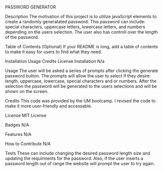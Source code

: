 PASSWORD GENERATOR

Description 
The motivation of this project is to utilize javaScript elements to create a randomly generatated password. This password can include: special characters, uppercase letters, lowercase letters, and numbers depending on the users selection. The user also has controll over the length of the password. 

Table of Contents (Optional) If your README is long, add a table of contents to make it easy for users to find what they need.

Installation Usage Credits License Installation N/a

Usage 
The user will be asked a series of prompts after clicking the generate password button. The prompts will allow the user to select if they desire: length, uppercase, lowercase, special characters and or numbers. After the selection the password will be generated to the users selections and will be shown on the screen.

Credits This code was provided by the UM bootcamp. I revised the code to make it more user-friendly and accessable.

License MIT License

Badges N/A

Features N/A

How to Contribute N/A

Tests 
These can include changing the desired password length size and updating the requirments for the password. Also, if the user inserts a password length out of range the website will prompt the user to try again. 

